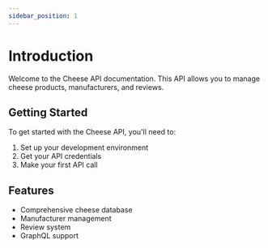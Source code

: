 ```yaml
---
sidebar_position: 1
---
```


# Introduction

Welcome to the Cheese API documentation. This API allows you to manage cheese products, manufacturers, and reviews.

## Getting Started

To get started with the Cheese API, you'll need to:

1. Set up your development environment
2. Get your API credentials
3. Make your first API call

## Features

- Comprehensive cheese database
- Manufacturer management
- Review system
- GraphQL support
